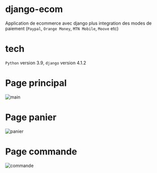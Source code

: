 # django-ecom
Application de ecommerce avec django plus integration des modes de paiement (`Paypal`, `Orange Money`, `MTN Mobile`, `Moove` etc) 

# tech

`Python` version 3.9, `django` version 4.1.2

# Page principal

![main](https://user-images.githubusercontent.com/81464575/200109393-04e3de68-1b31-43c9-af49-9d6fa18ca76e.png)

# Page panier

![panier](https://user-images.githubusercontent.com/81464575/200109518-506ef3e1-c3fe-4d30-9598-322e27ad49c8.png)

# Page commande

![commande](https://user-images.githubusercontent.com/81464575/200109571-e59767f0-6c8f-4cc4-90e6-c84dabea32d3.png)
